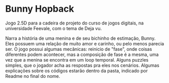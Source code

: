 # Bunny Hopback

Jogo 2.5D para a cadeira de projeto do curso de jogos digitais, na universidade Feevale, com o tema de Deja vu. 
 
Narra a história de uma menina e de seu bichinho de estimação, Bunny. Eles possuem uma relação de muito amor e carinho, ou pelo menos parecia ser. 
O jogo possui algumas mecânicas: reinicio de "fase", onde coisas diferentes podem acontecer, mas a composição de fase é a mesma, uma vez que a menina se encontra em um loop temporal. Alguns puzzles simples, que o jogador 
acha as respostas pra eles nos cenários. 
Algumas explicações sobre os códigos estarão dentro da pasta, indicado por Readme no final do nome.
